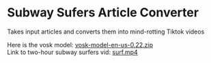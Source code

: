 # Subway Sufers Article Converter

Takes input articles and converts them into mind-rotting Tiktok videos

Here is the vosk model: [vosk-model-en-us-0.22.zip](https://alphacephei.com/vosk/models/vosk-model-en-us-0.22.zip)\
Link to two-hour subway surfers vid: [surf.mp4](https://drive.google.com/file/d/1Sjzjsu9ALsZF0nRAjhi6vPGJurAkQwJs/view?usp=drive_link)
